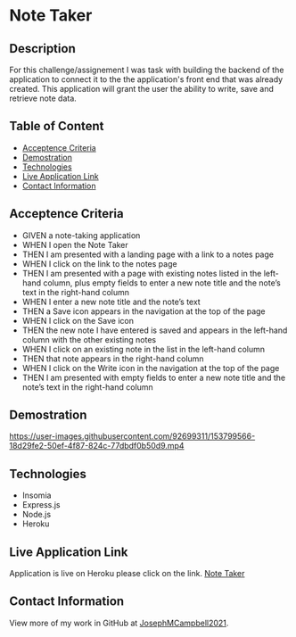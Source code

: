 # Note Taker

## Description

For this challenge/assignement I was task with building the backend of the application to connect it to the the application's front end that was already created. This application will grant the user the ability to write, save and retrieve note data.  

## Table of Content

   * [Acceptence Criteria](#Acceptence-Criteria)
   * [Demostration](#Demostration )
   * [Technologies](#Technologies)
   * [Live Application Link](#live-application-link)
   * [Contact Information](#contact-information)


## Acceptence Criteria

* GIVEN a note-taking application
* WHEN I open the Note Taker
* THEN I am presented with a landing page with a link to a notes page
* WHEN I click on the link to the notes page
* THEN I am presented with a page with existing notes listed in the left-hand column, plus empty fields to enter a new note title and the note’s text in the right-hand column
* WHEN I enter a new note title and the note’s text
* THEN a Save icon appears in the navigation at the top of the page
* WHEN I click on the Save icon
* THEN the new note I have entered is saved and appears in the left-hand column with the other existing notes
* WHEN I click on an existing note in the list in the left-hand column
* THEN that note appears in the right-hand column
* WHEN I click on the Write icon in the navigation at the top of the page
* THEN I am presented with empty fields to enter a new note title and the note’s text in the right-hand column

## Demostration

https://user-images.githubusercontent.com/92699311/153799566-18d29fe2-50ef-4f87-824c-77dbdf0b50d9.mp4

## Technologies
* Insomia
* Express.js
* Node.js
* Heroku

## Live Application Link

Application is live on Heroku please click on the link. [Note Taker](https://notetakerv01-app.herokuapp.com/)

## Contact Information

View more of my work in GitHub at [JosephMCampbell2021](https://github.com/JMCampbell2021).